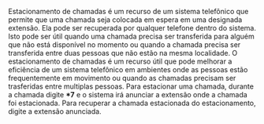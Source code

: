 Estacionamento de chamadas é um recurso de um sistema telefônico que permite que uma chamada seja colocada em espera em uma designada extensão. Ela pode ser recuperada por qualquer telefone dentro do sistema. Isto pode ser útil quando uma chamada precisa ser transferida para alguém que não está disponível no momento ou quando a chamada precisa ser transferida entre duas pessoas que não estão na mesma localidade. 
O estacionamento de chamadas é um recurso útil que pode melhorar a eficiência de um sistema telefônico em ambientes onde as pessoas estão frequentemente em movimento ou quando as chamadas precisam ser trasferidas entre multiplas pessoas.
Para estacionar uma chamada, durante a chamada digite __\*7__ e o sistema irá anunciar a extensão onde a chamada foi estacionada. 
Para recuperar a chamada estacionada do estacionamento, digite a extensão anunciada. 

